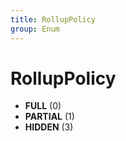 ```yaml
---
title: RollupPolicy
group: Enum
---
```


# RollupPolicy<a name="enum-rolluppolicy"></a>


- **FULL** (0)
- **PARTIAL** (1)
- **HIDDEN** (3)
